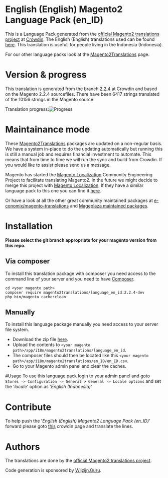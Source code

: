 # English (English) Magento2 Language Pack (en_ID)
This is a Language Pack generated from the [official Magento2 translations project](https://crowdin.com/project/magento-2) at [Crowdin](https://crowdin.com).
The English (English) translations used can be found [here](https://crowdin.com/project/magento-2/en-id).
This translation is usefull for people living in the Indonesia (Indonesia).

For our other language packs look at the [Magento2Translations](http://magento2translations.github.io/) page.

# Version & progress
This translation is generated from the branch [2.2.4](https://crowdin.com/project/magento-2/en-id#/2.2.4) at Crowdin and based on the Magento 2.2.4 sourcefiles.
There have been  6417 strings translated of the 10156 strings in the Magento source.

Translation progress:![Progress](http://progressed.io/bar/63)

# Maintainance mode
These [Magento2Translations](http://magento2translations.github.io/) packages are updated on a non-regular basis. We have a system in-place to do the updating automatically but running this is still a manual job and requires financial investment to automate.
This means that from time to time we will run the sync and build from Crowdin. If you would like to assist please send us a message.

Magento has started the [Magento Localization](https://github.com/magento-l10n) Community Engineering Project to facilitate translating Magento2.
In the future we might decide to merge this project with [Magento Localization](https://github.com/magento-l10n).
If they have a similar language pack to this one you can find it [here](https://github.com/magento-l10n/language-en_ID).

Or have a look at all the other great community maintained packages at [e-conomix/magento-translations](https://github.com/e-conomix/magento-translations) and [Mageplaza maintained packages](https://github.com/mageplaza?q=language).

# Installation
**Please select the git branch appropriate for your magento version from this repo.**
## Via composer
To install this translation package with composer you need access to the command line of your server and you need to have [Composer](https://getcomposer.org).
```
cd <your magento path>
composer require magento2translations/language_en_id:2.2.4-dev
php bin/magento cache:clean
```
## Manually
To install this language package manually you need access to your server file system.
* Download the zip file [here](https://github.com/Magento2Translations/language_en_id/archive/2.2.4.zip).
* Upload the contents to `<your magento path>/app/i18n/magento2translations/language_en_id`.
* The composer files should then be located like this `<your magento path>/app/i18n/magento2translations/en_ID/en_ID.csv`.
* Go to your Magento admin panel and clear the caches.

#Usage
To use this language pack login to your admin panel and goto `Stores -> Configuration -> General > General -> Locale options` and set the '*locale*' option as '*English (Indonesia)*'

# Contribute
To help push the '*English (English) Magento2 Language Pack (en_ID)*' forward please goto [this](https://crowdin.com/project/magento-2/en-id) crowdin page and translate the lines.

# Authors
The translations are done by the [official Magento2 translations project](https://crowdin.com/project/magento-2).

Code generation is sponsored by [Wijzijn.Guru](http://www.wijzijn.guru/).
